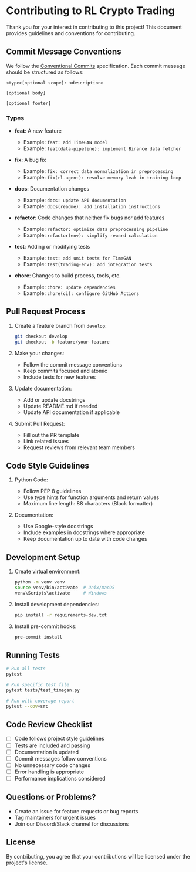 # Contributing to RL Crypto Trading

Thank you for your interest in contributing to this project! This document provides guidelines and conventions for contributing.

## Commit Message Conventions

We follow the [Conventional Commits](https://www.conventionalcommits.org/) specification. Each commit message should be structured as follows:

```
<type>[optional scope]: <description>

[optional body]

[optional footer]
```

### Types
- **feat**: A new feature
  - Example: `feat: add TimeGAN model`
  - Example: `feat(data-pipeline): implement Binance data fetcher`

- **fix**: A bug fix
  - Example: `fix: correct data normalization in preprocessing`
  - Example: `fix(rl-agent): resolve memory leak in training loop`

- **docs**: Documentation changes
  - Example: `docs: update API documentation`
  - Example: `docs(readme): add installation instructions`

- **refactor**: Code changes that neither fix bugs nor add features
  - Example: `refactor: optimize data preprocessing pipeline`
  - Example: `refactor(env): simplify reward calculation`

- **test**: Adding or modifying tests
  - Example: `test: add unit tests for TimeGAN`
  - Example: `test(trading-env): add integration tests`

- **chore**: Changes to build process, tools, etc.
  - Example: `chore: update dependencies`
  - Example: `chore(ci): configure GitHub Actions`

## Pull Request Process

1. Create a feature branch from `develop`:
   ```bash
   git checkout develop
   git checkout -b feature/your-feature
   ```

2. Make your changes:
   - Follow the commit message conventions
   - Keep commits focused and atomic
   - Include tests for new features

3. Update documentation:
   - Add or update docstrings
   - Update README.md if needed
   - Update API documentation if applicable

4. Submit Pull Request:
   - Fill out the PR template
   - Link related issues
   - Request reviews from relevant team members

## Code Style Guidelines

1. Python Code:
   - Follow PEP 8 guidelines
   - Use type hints for function arguments and return values
   - Maximum line length: 88 characters (Black formatter)

2. Documentation:
   - Use Google-style docstrings
   - Include examples in docstrings where appropriate
   - Keep documentation up to date with code changes

## Development Setup

1. Create virtual environment:
   ```bash
   python -m venv venv
   source venv/bin/activate  # Unix/macOS
   venv\Scripts\activate     # Windows
   ```

2. Install development dependencies:
   ```bash
   pip install -r requirements-dev.txt
   ```

3. Install pre-commit hooks:
   ```bash
   pre-commit install
   ```

## Running Tests

```bash
# Run all tests
pytest

# Run specific test file
pytest tests/test_timegan.py

# Run with coverage report
pytest --cov=src
```

## Code Review Checklist

- [ ] Code follows project style guidelines
- [ ] Tests are included and passing
- [ ] Documentation is updated
- [ ] Commit messages follow conventions
- [ ] No unnecessary code changes
- [ ] Error handling is appropriate
- [ ] Performance implications considered

## Questions or Problems?

- Create an issue for feature requests or bug reports
- Tag maintainers for urgent issues
- Join our Discord/Slack channel for discussions

## License

By contributing, you agree that your contributions will be licensed under the project's license.
